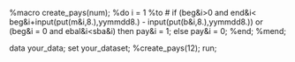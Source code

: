 %macro create_pays(num);
    %do i = 1 %to &num;
        if (beg&i>0 and end&i< beg&i+input(put(m&i,8.),yymmdd8.) - input(put(b&i,8.),yymmdd8.)) or (beg&i = 0 and ebal&i<sba&i) then pay&i = 1; else pay&i = 0;
    %end;
%mend;

data your_data;
    set your_dataset;
    %create_pays(12);
run;

